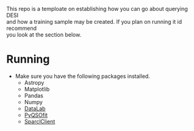 This repo is a temploate on establishing how you can go about querying DESI <br/>
and how a training sample may be created. If you plan on running it id recommend <br/>
you look at the section below. <br/>

# Running
* Make sure you have the following packages installed.
  * Astropy
  * Matplotlib
  * Pandas
  * Numpy
  * [DataLab](https://datalab.noirlab.edu/docs/manual/UsingAstroDataLab/InstallDatalab/InstallDatalab/InstallDatalab.html#install-using-pip)
  * [PyQSOfit](https://nbviewer.org/github/legolason/PyQSOFit/blob/master/example/example.ipynb)
  * [SparclClient](https://pypi.org/project/sparclclient/)
 
